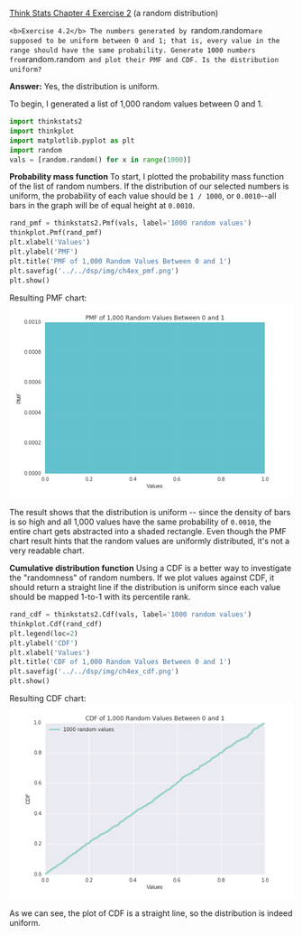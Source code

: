 [Think Stats Chapter 4 Exercise 2](http://greenteapress.com/thinkstats2/html/thinkstats2005.html#toc41) (a random distribution)

`<b>Exercise 4.2</b> The numbers generated by `random.random` are supposed to be uniform between 0 and 1; that is, every value in the range should have the same probability. Generate 1000 numbers from `random.random` and plot their PMF and CDF. Is the distribution uniform?`

<b>Answer:</b> Yes, the distribution is uniform. 

To begin, I generated a list of 1,000 random values between 0 and 1. 

```python
import thinkstats2
import thinkplot
import matplotlib.pyplot as plt
import random
vals = [random.random() for x in range(1000)] 
```

<b>Probability mass function</b>
To start, I plotted the probability mass function of the list of random numbers. If the distribution of our selected numbers is uniform, the probability of each value should be `1 / 1000`, or `0.0010`--all bars in the graph will be of equal height at `0.0010`.

```python
rand_pmf = thinkstats2.Pmf(vals, label='1000 random values')
thinkplot.Pmf(rand_pmf)
plt.xlabel('Values')
plt.ylabel('PMF')
plt.title('PMF of 1,000 Random Values Between 0 and 1')
plt.savefig('../../dsp/img/ch4ex_pmf.png')
plt.show()
```

Resulting PMF chart:
<img src="../img/ch4ex_pmf.png">

The result shows that the distribution is uniform -- since the density of bars is so high and all 1,000 values have the same probability of `0.0010`, the entire chart gets abstracted into a shaded rectangle. Even though the PMF chart result hints that the random values are uniformly distributed, it's not a very readable chart. 

<b>Cumulative distribution function</b>
Using a CDF is a better way to investigate the "randomness" of random numbers. If we plot values against CDF, it should return a straight line if the distribution is uniform since each value should be mapped 1-to-1 with its percentile rank. 

```python
rand_cdf = thinkstats2.Cdf(vals, label='1000 random values')
thinkplot.Cdf(rand_cdf)
plt.legend(loc=2)
plt.ylabel('CDF')
plt.xlabel('Values')
plt.title('CDF of 1,000 Random Values Between 0 and 1')
plt.savefig('../../dsp/img/ch4ex_cdf.png')
plt.show()
```

Resulting CDF chart: 
<img src="../img/ch4ex_cdf.png">

As we can see, the plot of CDF is a straight line, so the distribution is indeed uniform. 


